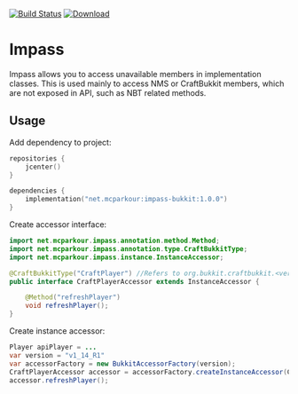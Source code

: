 [![Build Status](https://travis-ci.org/mcparkournet/impass.svg?branch=master)](https://travis-ci.org/mcparkournet/impass)
[![Download](https://api.bintray.com/packages/mcparkour/maven-public/impass-bukkit/images/download.svg)](https://bintray.com/mcparkour/maven-public/impass-bukkit/_latestVersion)

# Impass

Impass allows you to access unavailable members in implementation classes. This is used mainly to access NMS or CraftBukkit members, which are not exposed in API, such as NBT related methods.

## Usage

Add dependency to project:

```kotlin
repositories {
	jcenter()
}

dependencies {
	implementation("net.mcparkour:impass-bukkit:1.0.0")
}
```

Create accessor interface:

```java
import net.mcparkour.impass.annotation.method.Method;
import net.mcparkour.impass.annotation.type.CraftBukkitType;
import net.mcparkour.impass.instance.InstanceAccessor;

@CraftBukkitType("CraftPlayer") //Refers to org.bukkit.craftbukkit.<version>.CraftPlayer
public interface CraftPlayerAccessor extends InstanceAccessor {

	@Method("refreshPlayer")
	void refreshPlayer();
}
```

Create instance accessor:

```java
Player apiPlayer = ...
var version = "v1_14_R1"
var accessorFactory = new BukkitAccessorFactory(version);
CraftPlayerAccessor accessor = accessorFactory.createInstanceAccessor(CraftPlayerAccessor.class, apiPlayer);
accessor.refreshPlayer();
```
